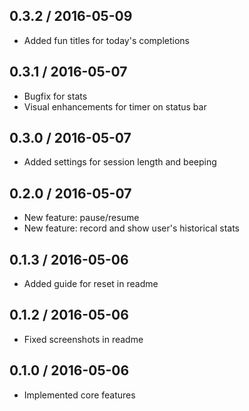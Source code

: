 ## 0.3.2 / 2016-05-09
- Added fun titles for today's completions

## 0.3.1 / 2016-05-07
- Bugfix for stats
- Visual enhancements for timer on status bar

## 0.3.0 / 2016-05-07
- Added settings for session length and beeping

## 0.2.0 / 2016-05-07
- New feature: pause/resume
- New feature: record and show user's historical stats

## 0.1.3 / 2016-05-06
- Added guide for reset in readme

## 0.1.2 / 2016-05-06
- Fixed screenshots in readme

## 0.1.0 / 2016-05-06
- Implemented core features
